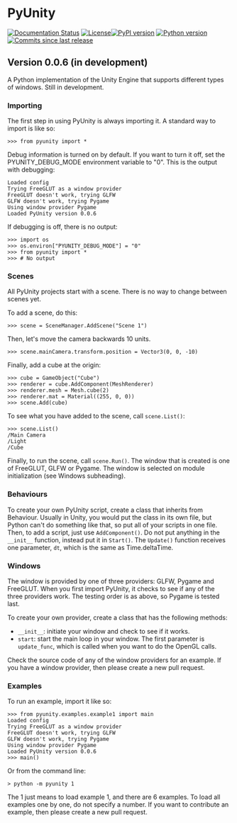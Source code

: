 # PyUnity

[![Documentation Status](https://readthedocs.org/projects/pyunity/badge/?version=latest)](https://pyunity.readthedocs.io/en/latest/?badge=latest) [![License](https://img.shields.io/pypi/l/pyunity.svg?v=1)](https://pypi.python.org/pypi/pyunity)[![PyPI version](https://img.shields.io/pypi/v/pyunity.svg?v=1)](https://pypi.python.org/pypi/pyunity) [![Python version](https://img.shields.io/badge/python-3-blue.svg?v=1)](https://img.shields.io/badge/python-3-blue.svg?v=1) [![Commits since last release](https://img.shields.io/github/commits-since/rayzchen/pyunity/0.0.5.svg)](https://github.com/rayzchen/pyunity/compare/0.0.5...master)

## Version 0.0.6 (in development)

A Python implementation of the Unity Engine
that supports different types of windows.
Still in development.

### Importing
The first step in using PyUnity is always
importing it. A standard way to import is like
so:

    >>> from pyunity import *

Debug information is turned on by default. If
you want to turn it off, set the
PYUNITY_DEBUG_MODE environment variable to "0".
This is the output with debugging:

    Loaded config
    Trying FreeGLUT as a window provider
    FreeGLUT doesn't work, trying GLFW
    GLFW doesn't work, trying Pygame
    Using window provider Pygame
    Loaded PyUnity version 0.0.6

If debugging is off, there is no output:

    >>> import os
    >>> os.environ["PYUNITY_DEBUG_MODE"] = "0"
    >>> from pyunity import *
    >>> # No output

### Scenes
All PyUnity projects start with a scene. There
is no way to change between scenes yet.

To add a scene, do this:

    >>> scene = SceneManager.AddScene("Scene 1")

Then, let's move the camera backwards 10 units.

    >>> scene.mainCamera.transform.position = Vector3(0, 0, -10)

Finally, add a cube at the origin:

    >>> cube = GameObject("Cube")
    >>> renderer = cube.AddComponent(MeshRenderer)
    >>> renderer.mesh = Mesh.cube(2)
    >>> renderer.mat = Material((255, 0, 0))
    >>> scene.Add(cube)

To see what you have added to the scene, call `scene.List()`:

    >>> scene.List()
    /Main Camera
    /Light
    /Cube

Finally, to run the scene, call `scene.Run()`. The window that
is created is one of FreeGLUT, GLFW or Pygame. The window is
selected on module initialization (see Windows subheading).

### Behaviours
To create your own PyUnity script, create a class that inherits
from Behaviour. Usually in Unity, you would put the class in its
own file, but Python can't do something like that, so put all of
your scripts in one file. Then, to add a script, just use
`AddComponent()`. Do not put anything in the `__init__` function,
instead put it in `Start()`. The `Update()` function receives one
parameter, `dt`, which is the same as Time.deltaTime.

### Windows
The window is provided by one of three
providers: GLFW, Pygame and FreeGLUT.
When you first import PyUnity, it checks
to see if any of the three providers
work. The testing order is as above, so
Pygame is tested last.

To create your own provider, create a
class that has the following methods:

- `__init__`: initiate your window and
  check to see if it works.
- `start`: start the main loop in your
  window. The first parameter is
  ``update_func``, which is called
  when you want to do the OpenGL calls.

Check the source code of any of the window
providers for an example. If you have a
window provider, then please create a new
pull request.

### Examples
To run an example, import it like so:

    >>> from pyunity.examples.example1 import main
    Loaded config
    Trying FreeGLUT as a window provider
    FreeGLUT doesn't work, trying GLFW
    GLFW doesn't work, trying Pygame
    Using window provider Pygame
    Loaded PyUnity version 0.0.6
    >>> main()

Or from the command line:

    > python -m pyunity 1

The 1 just means to load example 1, and there
are 6 examples. To load all examples one by
one, do not specify a number. If you want to
contribute an example, then please create a
new pull request.


